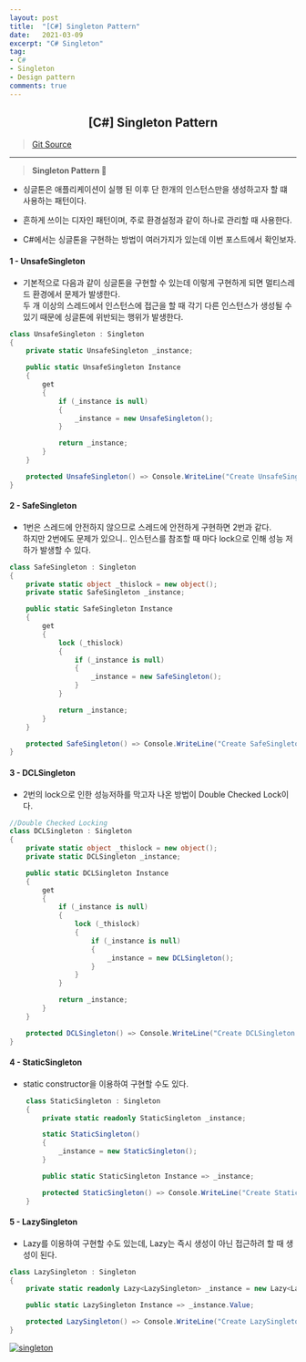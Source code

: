 ```yaml
---
layout: post
title:  "[C#] Singleton Pattern"
date:   2021-03-09
excerpt: "C# Singleton"
tag: 
- C#
- Singleton
- Design pattern
comments: true
---
```


## <center>[C#] Singleton Pattern</center>  

>[Git Source](https://github.com/chanos-dev/blogcode/tree/master/21-0309)

---

> <b> Singleton Pattern </b> 👤
 
- 싱글톤은 애플리케이션이 실행 된 이후 단 한개의 인스턴스만을 생성하고자 할 떄 사용하는 패턴이다.

- 흔하게 쓰이는 디자인 패턴이며, 주로 환경설정과 같이 하나로 관리할 때 사용한다.

- C#에서는 싱글톤을 구현하는 방법이 여러가지가 있는데 이번 포스트에서 확인보자.

#### 1 - UnsafeSingleton
- 기본적으로 다음과 같이 싱글톤을 구현할 수 있는데 이렇게 구현하게 되면 멀티스레드 환경에서 문제가 발생한다.  
두 개 이상의 스레드에서 인스턴스에 접근을 할 때 각기 다른 인스턴스가 생성될 수 있기 때문에 싱글톤에 위반되는 행위가 발생한다.

```c# 
class UnsafeSingleton : Singleton
{ 
	private static UnsafeSingleton _instance;

	public static UnsafeSingleton Instance
	{
		get
		{
			if (_instance is null)
			{
				_instance = new UnsafeSingleton();
			}

			return _instance;
		}
	} 

	protected UnsafeSingleton() => Console.WriteLine("Create UnsafeSingleton instance!!"); 
}
```

#### 2 - SafeSingleton
- 1번은 스레드에 안전하지 않으므로 스레드에 안전하게 구현하면 2번과 같다.  
하지만 2번에도 문제가 있으니.. 인스턴스를 참조할 때 마다 lock으로 인해 성능 저하가 발생할 수 있다.

```c#
class SafeSingleton : Singleton
{
	private static object _thislock = new object();
	private static SafeSingleton _instance;

	public static SafeSingleton Instance
	{
		get
		{
			lock (_thislock)
			{
				if (_instance is null)
				{
					_instance = new SafeSingleton();
				}
			}

			return _instance;
		}
	}

	protected SafeSingleton() => Console.WriteLine("Create SafeSingleton instance!!"); 
}
```

#### 3 - DCLSingleton
- 2번의 lock으로 인한 성능저하를 막고자 나온 방법이 Double Checked Lock이다.  

```c#
//Double Checked Locking
class DCLSingleton : Singleton
{
	private static object _thislock = new object();
	private static DCLSingleton _instance;

	public static DCLSingleton Instance
	{
		get
		{
			if (_instance is null)
			{
				lock (_thislock)
				{
					if (_instance is null)
					{
						_instance = new DCLSingleton();
					}
				}
			}

			return _instance;
		}
	}

	protected DCLSingleton() => Console.WriteLine("Create DCLSingleton instance!!"); 
}
```

#### 4 - StaticSingleton
- static constructor을 이용하여 구현할 수도 있다.

```c#
    class StaticSingleton : Singleton
    {
        private static readonly StaticSingleton _instance;

        static StaticSingleton()
        {
            _instance = new StaticSingleton();
        }

        public static StaticSingleton Instance => _instance;

        protected StaticSingleton() => Console.WriteLine("Create StaticSingleton instance!!"); 
    }
```

#### 5 - LazySingleton
- Lazy를 이용하여 구현할 수도 있는데, Lazy는 즉시 생성이 아닌 접근하려 할 때 생성이 된다.

```c#
class LazySingleton : Singleton
{
	private static readonly Lazy<LazySingleton> _instance = new Lazy<LazySingleton>(() => new LazySingleton());

	public static LazySingleton Instance => _instance.Value;

	protected LazySingleton() => Console.WriteLine("Create LazySingleton instance!!"); 
} 
``` 

<a href="{{ site.url }}/images/posts/2021-03-09/singleton.png"><img src="{{ site.url }}/images/posts/2021-03-09/singleton.png" alt="singleton"></a> 